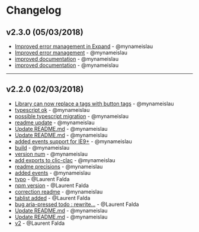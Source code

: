 # Changelog

## v2.3.0 (05/03/2018)
- [Improved error management in Expand](https://api.github.com/repos/mynameislau/clic-clac/git/commits/d8118862e3c4da1e625f2e55ae142e0d2673fd97) - @mynameislau
- [Improved error management](https://api.github.com/repos/mynameislau/clic-clac/git/commits/be3977069c7803955ed33449918fef61d4a61e21) - @mynameislau
- [improved documentation](https://api.github.com/repos/mynameislau/clic-clac/git/commits/6ed3ac48deb221ba59b8c6e6ffa592f097384517) - @mynameislau
- [improved documentation](https://api.github.com/repos/mynameislau/clic-clac/git/commits/6a89f9e07264e1dc6bd5d9abb170eff2592f440e) - @mynameislau

---

## v2.2.0 (02/03/2018)
- [Library can now replace a tags with button tags](https://api.github.com/repos/mynameislau/clic-clac/git/commits/a5e44853924e436e54da5746db117a8903a34470) - @mynameislau
- [typescript ok](https://api.github.com/repos/mynameislau/clic-clac/git/commits/393ca071d4a62cfdb2e97004ff0ff6d68388ede7) - @mynameislau
- [possible typescript migration](https://api.github.com/repos/mynameislau/clic-clac/git/commits/fe6fac786fe11416c3efed58a1142acab3fbef86) - @mynameislau
- [readme update](https://api.github.com/repos/mynameislau/clic-clac/git/commits/2bfcbd424f668225c22d7a2dd57955266a8fd6d8) - @mynameislau
- [Update README.md](https://api.github.com/repos/mynameislau/clic-clac/git/commits/8c8d7dec1d39f62d58168a4b6fc2904428fc658d) - @mynameislau
- [Update README.md](https://api.github.com/repos/mynameislau/clic-clac/git/commits/00a3f1e04a784458653c566d2da4bf91f033ace5) - @mynameislau
- [added events support for IE9+](https://api.github.com/repos/mynameislau/clic-clac/git/commits/0d8e43cff10bdfa0fdf17ae26ae870fb31ce2a4a) - @mynameislau
- [build](https://api.github.com/repos/mynameislau/clic-clac/git/commits/b0148f47f372cd11924b916a7ea83ed126285124) - @mynameislau
- [version num](https://api.github.com/repos/mynameislau/clic-clac/git/commits/72cc42a1dae8859d1c97bef9240cbcea141c32bf) - @mynameislau
- [add exports to clic-clac](https://api.github.com/repos/mynameislau/clic-clac/git/commits/b3224875a74b281e315990bfd02a3e2e535b9b3e) - @mynameislau
- [readme precisions](https://api.github.com/repos/mynameislau/clic-clac/git/commits/7a830cb51e775c5a699119e5ba6d806f29424904) - @mynameislau
- [added events](https://api.github.com/repos/mynameislau/clic-clac/git/commits/727f1e5d1309a5e18a52a1a9963dc609accb8c48) - @mynameislau
- [typo](https://api.github.com/repos/mynameislau/clic-clac/git/commits/f6b1683b28b208984bfa5d0c735374a3f7e48cea) - @Laurent Falda
- [npm version](https://api.github.com/repos/mynameislau/clic-clac/git/commits/057a7b44970cf0b3fd0eaadc721c8a1988810136) - @Laurent Falda
- [correction readme](https://api.github.com/repos/mynameislau/clic-clac/git/commits/a060b6797fa1ea7d017b956f6053cf300ef40cba) - @mynameislau
- [tablist added](https://api.github.com/repos/mynameislau/clic-clac/git/commits/91039e334c517d446f2994128b1c02242d182fc1) - @Laurent Falda
- [bug aria-pressed todo : rewrite...](https://api.github.com/repos/mynameislau/clic-clac/git/commits/729533add9c08099d94fea7b69da62323afd1e01) - @Laurent Falda
- [Update README.md](https://api.github.com/repos/mynameislau/clic-clac/git/commits/2df74890c0557629517bc73780261dc18c93646b) - @mynameislau
- [Update README.md](https://api.github.com/repos/mynameislau/clic-clac/git/commits/b60e58e4cbf60c0adbe13e0d5ff28d04e26d0d22) - @mynameislau
- [v2](https://api.github.com/repos/mynameislau/clic-clac/git/commits/53eb5b3e0bdc0f30c563899db39a4b83c8e8b42b) - @Laurent Falda
